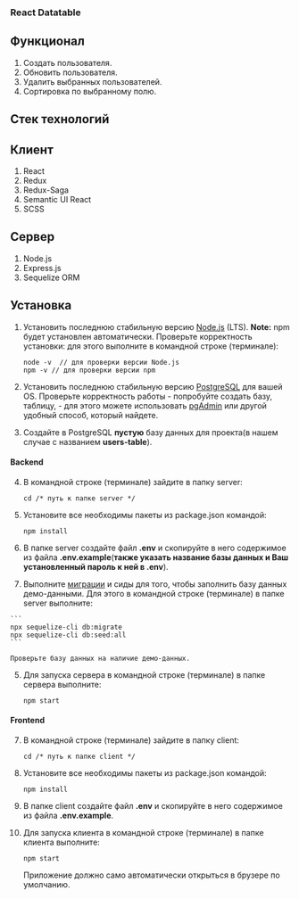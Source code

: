### React Datatable

## Функционал

1. Создать пользователя.
2. Обновить пользователя.
3. Удалить выбранных пользователей.
4. Сортировка по выбранному полю.

## Стек технологий

## Клиент

1. React
2. Redux
3. Redux-Saga
4. Semantic UI React
5. SCSS

## Сервер

1. Node.js
2. Express.js
3. Sequelize ORM

## Установка

1. Установить последнюю стабильную версию [Node.js](https://nodejs.org/en/ "Node.js") (LTS). **Note:** npm будет установлен автоматически. Проверьте корректность установки: для этого выполните в командной строке (терминале):

    ```
   node -v  // для проверки версии Node.js
   npm -v // для проверки версии npm
    ```
    
2. Установить последнюю стабильную версию [PostgreSQL](https://www.postgresql.org/download/ "PostgreSQL") для вашей OS. Проверьте корректность работы - попробуйте создать базу, таблицу, - для этого можете использовать [pgAdmin](https://www.pgadmin.org/ "pgAdmin") или другой удобный способ, который найдете.

3. Создайте в PostgreSQL **пустую** базу данных для проекта(в нашем случае с названием **users-table**).
#### Backend

4. В командной строке (терминале) зайдите в папку server:

    ```
    cd /* путь к папке server */
    ```

5. Установите все необходимы пакеты из package.json командой:

    ```
    npm install
    ```

6.  В папке server создайте файл **.env** и скопируйте в него содержимое из файла **.env.example**(**также указать название базы данных и Ваш установленный пароль к ней в .env**).
  
  4. Выполните [миграции](http://docs.sequelizejs.com/manual/migrations.html#running-migrations "миграции") и сиды для того, чтобы заполнить базу данных демо-данными. Для этого в командной строке (терминале) в папке server выполните:

    ```
    npx sequelize-cli db:migrate
    npx sequelize-cli db:seed:all
    ```
    
	Проверьте базу данных на наличие демо-данных.

5. Для запуска сервера в командной строке (терминале) в папке сервера выполните:

    ```
    npm start
    ```

#### Frontend

7. В командной строке (терминале) зайдите в папку client:

    ```
    cd /* путь к папке client */
    ```

8. Установите все необходимы пакеты из package.json командой:

    ```
    npm install
    ```

9.  В папке client создайте файл **.env** и скопируйте в него содержимое из файла **.env.example**.

    
10. Для запуска клиента в командной строке (терминале) в папке клиента выполните:

    ```
    npm start
    ```
    
    Приложение должно само автоматически открыться в брузере по умолчанию.
    
